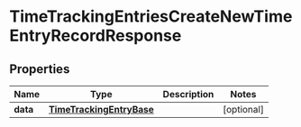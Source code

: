 

# TimeTrackingEntriesCreateNewTimeEntryRecordResponse


## Properties

| Name | Type | Description | Notes |
|------------ | ------------- | ------------- | -------------|
|**data** | [**TimeTrackingEntryBase**](TimeTrackingEntryBase.md) |  |  [optional] |



